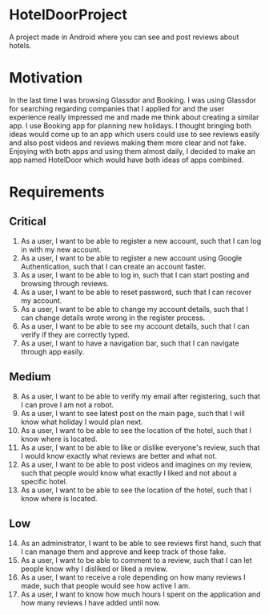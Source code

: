 # HotelDoorProject
A project made in Android where you can see and post reviews about hotels.

# Motivation
In the last time I was browsing Glassdor and Booking. I was using Glassdor for searching regarding companies that I applied for and the user experience really impressed me and made me think about creating a similar app. I use Booking app for planning new holidays. I thought bringing both ideas would come up to an app which users could use to see reviews easily and also post videos and reviews making them more clear and not fake. Enjoying with both apps and using them almost daily, I decided to make an app named HotelDoor which would have both ideas of apps combined.

# Requirements
## Critical
1.  As a user, I want to be able to register a new account, such that I can log in with my new account.
2.  As a user, I want to be able to register a new account using Google Authentication, such that I can create an account faster.
3.  As a user, I want to be able to log in, such that I can start posting and browsing through reviews.
4.  As a user, I want to be able to reset password, such that I can recover my account.
5.  As a user, I want to be able to change my account details, such that I can change details wrote wrong in the register process.
6.  As a user, I want to be able to see my account details, such that I can verify if they are correctly typed.
7.  As a user, I want to have a navigation bar, such that I can navigate through app easily.
## Medium
8.  As a user, I want to be able to verify my email after registering, such that I can prove I am not a robot.
9.  As a user, I want to see latest post on the main page, such that I will know what holiday I would plan next. 
10.  As a user, I want to be able to see the location of the hotel, such that I know where is located.
11.  As a user, I want to be able to like or dislike everyone's review, such that I would know exactly what reviews are better and what not.
12.  As a user, I want to be able to post videos and imagines on my review, such that people would know what exactly I liked and not about a specific hotel.
13.  As a user, I want to be able to see the location of the hotel, such that I know where is located.
## Low
14.  As an administrator, I want to be able to see reviews first hand, such that I can manage them and approve and keep track of those fake.
15.  As a user, I want to be able to comment to a review, such that I can let people know why I disliked or liked a review.
16.  As a user, I want to receive a role depending on how many reviews I made, such that people would see how active I am.
17.  As a user, I want to know how much hours I spent on the application and how many reviews I have added until now.
